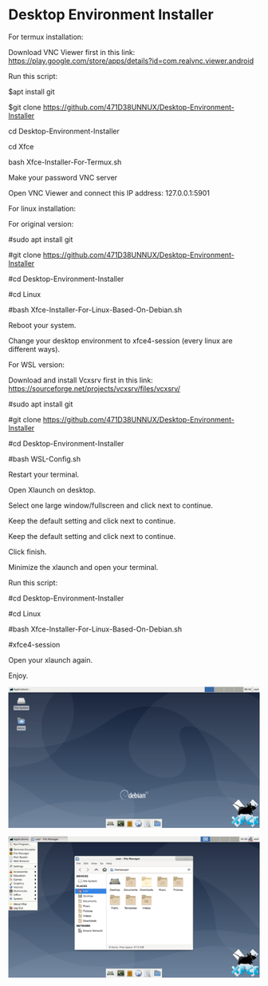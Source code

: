 # Desktop Environment Installer

For termux installation:

Download VNC Viewer first in this link: https://play.google.com/store/apps/details?id=com.realvnc.viewer.android

Run this script:

$apt install git

$git clone https://github.com/471D38UNNUX/Desktop-Environment-Installer

cd Desktop-Environment-Installer

cd Xfce

bash Xfce-Installer-For-Termux.sh

Make your password VNC server

Open VNC Viewer and connect this IP address: 127.0.0.1:5901

For linux installation:

For original version:

#sudo apt install git

#git clone https://github.com/471D38UNNUX/Desktop-Environment-Installer

#cd Desktop-Environment-Installer

#cd Linux

#bash Xfce-Installer-For-Linux-Based-On-Debian.sh

Reboot your system.

Change your desktop environment to xfce4-session (every linux are different ways).

For WSL version:

Download and install Vcxsrv first in this link: https://sourceforge.net/projects/vcxsrv/files/vcxsrv/

#sudo apt install git

#git clone https://github.com/471D38UNNUX/Desktop-Environment-Installer

#cd Desktop-Environment-Installer

#bash WSL-Config.sh

Restart your terminal.

Open Xlaunch on desktop.

Select one large window/fullscreen and click next to continue.

Keep the default setting and click next to continue.

Keep the default setting and click next to continue.

Click finish.

Minimize the xlaunch and open your terminal.

Run this script:

#cd Desktop-Environment-Installer

#cd Linux

#bash Xfce-Installer-For-Linux-Based-On-Debian.sh

#xfce4-session

Open your xlaunch again.

Enjoy.

![](Xfce1.png)

![](Xfce2.png)
